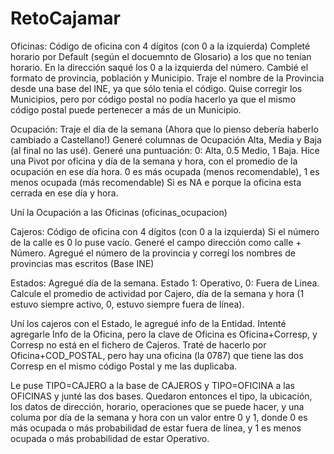 # RetoCajamar

Oficinas:
  Código de oficina con 4 dígitos (con 0 a la izquierda)
  Completé horario por Default (según el docuemnto de Glosario) a los que no tenían horario.
  En la dirección saqué los 0 a la izquierda del número.
  Cambié el formato de provincia, población y Municipio.
  Traje el nombre de la Provincia desde una base del INE, ya que sólo tenia el código.
  Quise corregir los Municipios, pero por código postal no podía hacerlo ya que el mismo código postal puede pertenecer a más de un Municipio.
  
Ocupación:
    Traje el día de la semana (Ahora que lo pienso debería haberlo cambiado a Castellano!)
    Generé columnas de Ocupación Alta, Media y Baja (al final no las usé).
    Generé una puntuación: 0: Alta, 0.5 Medio, 1 Baja.
    Hice una Pivot por oficina y día de la semana y hora, con el promedio de la ocupación en ese día hora. 
      0 es más ocupada (menos recomendable), 1 es menos ocupada (más recomendable)
    Si es NA e porque la oficina esta cerrada en ese día y hora.
    
Uní la Ocupación a las Oficinas (oficinas_ocupacion)

Cajeros:
    Código de oficina con 4 dígitos (con 0 a la izquierda)
    Si el número de la calle es 0 lo puse vacío.
    Generé el campo dirección como calle + Número.
    Agregué el número de la provincia y corregí los nombres de provincias mas escritos (Base INE)
    
Estados:
    Agregué día de la semana.
    Estado 1: Operativo, 0: Fuera de Linea.
    Calcule el promedio de actividad por Cajero, día de la semana y hora (1 estuvo siempre activo, 0, estuvo siempre fuera de línea).
  
Uní los cajeros con el Estado, le agregué info de la Entidad.
Intenté agregarle Info de la Oficina, pero la clave de Oficina es Oficina+Corresp, y Corresp no está en el fichero de Cajeros.
Traté de hacerlo por Oficina+COD_POSTAL, pero hay una oficina (la 0787) que tiene las dos Corresp en el mismo código Postal y me las duplicaba.

Le puse TIPO=CAJERO a la base de CAJEROS y TIPO=OFICINA a las OFICINAS y junté las dos bases.
Quedaron entonces el tipo, la ubicación, los datos de dirección, horario, operaciones que se puede hacer, y una columa por día de la 
semana y hora con un valor entre 0 y 1, donde 0 es más ocupada o más probabilidad de estar fuera de línea, y 1 es menos ocupada
o más probabilidad de estar Operativo.

